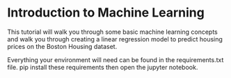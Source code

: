 # Introduction to Machine Learning
This tutorial will walk you through some basic machine learning concepts and walk you through creating a linear regression model to predict housing prices on the Boston Housing dataset.

Everything your environment will need can be found in the requirements.txt file. pip install these requirements then open the jupyter notebook.